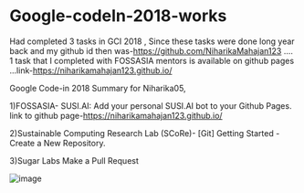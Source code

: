 # Google-codeIn-2018-works
Had completed 3 tasks in GCI 2018 ,
Since these tasks were done long year back and my github id then was-https://github.com/NiharikaMahajan123 ....
1 task that I completed with FOSSASIA mentors is available on github pages ...link-https://niharikamahajan123.github.io/


Google Code-in 2018 Summary for Niharika05,

1)FOSSASIA-
          SUSI.AI: Add your personal SUSI.AI bot to your Github Pages.
          link to github page-https://niharikamahajan123.github.io/
          
        
2)Sustainable Computing Research Lab (SCoRe)-
          [Git] Getting Started - Create a New Repository.
          
3)Sugar Labs
        Make a Pull Request
        
  ![image](https://user-images.githubusercontent.com/72392580/130323488-da9eda02-1f79-4f72-9d2b-36377fec1a25.png)

        
        
          

   



